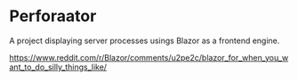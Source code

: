 # Perforaator
A project displaying server processes usings Blazor as a frontend engine.

https://www.reddit.com/r/Blazor/comments/u2pe2c/blazor_for_when_you_want_to_do_silly_things_like/
